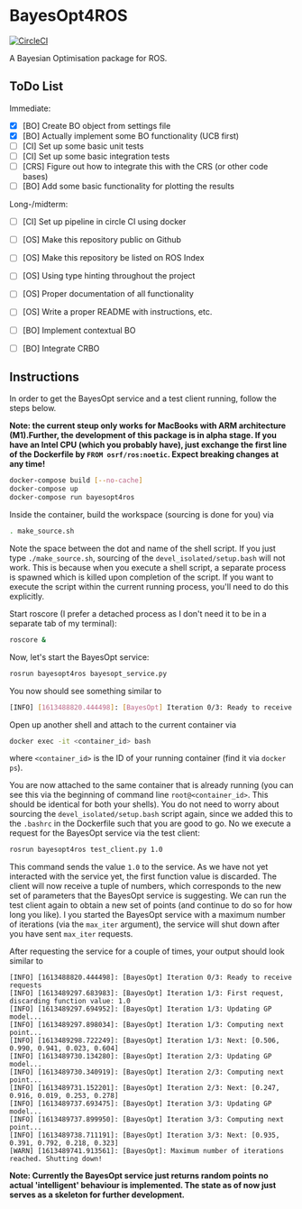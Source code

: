 # BayesOpt4ROS

[![CircleCI](https://circleci.com/gh/lukasfro/bayesopt4ros.svg?style=shield&circle-token=455400e23bd646c26570706fcdae8b01c3d3611f)]([<>](https://app.circleci.com/pipelines/github/lukasfro/bayesopt4ros))

A Bayesian Optimisation package for ROS. 

## ToDo List

Immediate:
- [x] [BO] Create BO object from settings file
- [x] [BO] Actually implement some BO functionality (UCB first)
- [ ] [CI] Set up some basic unit tests
- [ ] [CI] Set up some basic integration tests
- [ ] [CRS] Figure out how to integrate this with the CRS (or other code bases)
- [ ] [BO] Add some basic functionality for plotting the results

Long-/midterm:
- [ ] [CI] Set up pipeline in circle CI using docker
- [ ] [OS] Make this repository public on Github
- [ ] [OS] Make this repository be listed on ROS Index
- [ ] [OS] Using type hinting throughout the project
- [ ] [OS] Proper documentation of all functionality
- [ ] [OS] Write a proper README with instructions, etc. 
- [ ] [BO] Implement contextual BO
- [ ] [BO] Integrate CRBO


## Instructions

In order to get the BayesOpt service and a test client running, follow the steps below.

**Note: the current steup only works for MacBooks with ARM architecture (M1).Further, the development of this package is in alpha stage. If you have an Intel CPU (which you probably have), just exchange the first line of the Dockerfile by `FROM osrf/ros:noetic`. Expect breaking changes at any time!**

```bash
docker-compose build [--no-cache]
docker-compose up
docker-compose run bayesopt4ros
```

Inside the container, build the workspace (sourcing is done for you) via
```bash
. make_source.sh
```
Note the space between the dot and name of the shell script. If you just type `./make_source.sh`, sourcing of the `devel_isolated/setup.bash` will not work. This is because when you execute a shell script, a separate process is spawned which is killed upon completion of the script. If you want to execute the script within the current running process, you'll need to do this explicitly.

Start roscore (I prefer a detached process as I don't need it to be in a separate tab of my terminal):
```bash
roscore &
```

Now, let's start the BayesOpt service:
```bash
rosrun bayesopt4ros bayesopt_service.py
```

You now should see something similar to 
```bash
[INFO] [1613488820.444498]: [BayesOpt] Iteration 0/3: Ready to receive requests
```

Open up another shell and attach to the current container via
```bash
docker exec -it <container_id> bash
```
where `<container_id>` is the ID of your running container (find it via `docker ps`). 

You are now attached to the same container that is already running (you can see this via the beginning of command line `root@<container_id>`. This should be identical for both your shells).
You do not need to worry about sourcing the `devel_isolated/setup.bash` script again, since we added this to the `.bashrc` in the Dockerfile such that you are good to go.
No we execute a request for the BayesOpt service via the test client:
```bash
rosrun bayesopt4ros test_client.py 1.0
```
This command sends the value `1.0` to the service. As we have not yet interacted with the service yet, the first function value is discarded. The client will now receive a tuple of numbers, which corresponds to the new set of parameters that the BayesOpt service is suggesting.
We can run the test client again to obtain a new set of points (and continue to do so for how long you like). I you started the BayesOpt service with a maximum number of iterations (via the `max_iter` argument), the service will shut down after you have sent `max_iter` requests. 

After requesting the service for a couple of times, your output should look similar to
```
[INFO] [1613488820.444498]: [BayesOpt] Iteration 0/3: Ready to receive requests
[INFO] [1613489297.683983]: [BayesOpt] Iteration 1/3: First request, discarding function value: 1.0
[INFO] [1613489297.694952]: [BayesOpt] Iteration 1/3: Updating GP model...
[INFO] [1613489297.898034]: [BayesOpt] Iteration 1/3: Computing next point...
[INFO] [1613489298.722249]: [BayesOpt] Iteration 1/3: Next: [0.506, 0.990, 0.941, 0.023, 0.604]
[INFO] [1613489730.134280]: [BayesOpt] Iteration 2/3: Updating GP model...
[INFO] [1613489730.340919]: [BayesOpt] Iteration 2/3: Computing next point...
[INFO] [1613489731.152201]: [BayesOpt] Iteration 2/3: Next: [0.247, 0.916, 0.019, 0.253, 0.278]
[INFO] [1613489737.693475]: [BayesOpt] Iteration 3/3: Updating GP model...
[INFO] [1613489737.899950]: [BayesOpt] Iteration 3/3: Computing next point...
[INFO] [1613489738.711191]: [BayesOpt] Iteration 3/3: Next: [0.935, 0.391, 0.792, 0.218, 0.323]
[WARN] [1613489741.913561]: [BayesOpt]: Maximum number of iterations reached. Shutting down!
```

**Note: Currently the BayesOpt service just returns random points no actual 'intelligent' behaviour is implemented. The state as of now just serves as a skeleton for further development.**

